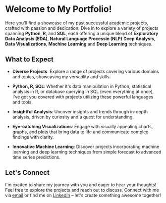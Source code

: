 # Welcome to My Portfolio!

Here you'll find a showcase of my past successful academic projects, crafted with passion and dedication. Dive in to explore a variety of projects spanning **Python**, **R**, and **SQL**, each offering a unique blend of **Exploratory Data Analysis (EDA)**, **Natural Language Processin (NLP)** **Deep Analysis**, **Data Visualizations**, **Machine Learning** and **Deep Learning** techniques.

## What to Expect

- **Diverse Projects**: Explore a range of projects covering various domains and topics, showcasing my versatility and skills.
  
- **Python, R, SQL**: Whether it's data manipulation in Python, statistical analysis in R, or database querying in SQL (even everything at once), I've got you covered with projects utilizing these powerful languages and tools.

- **Insightful Analysis**: Uncover insights and trends through in-depth analysis, driven by curiosity and a quest for understanding.

- **Eye-catching Visualizations**: Engage with visually appealing charts, graphs, and plots that bring data to life and communicate complex findings with clarity.

- **Innovative Machine Learning**: Discover projects incorporating machine learning and deep learning techniques from simple forecast to advanced time series predictions.

## Let's Connect

I'm excited to share my journey with you and eager to hear your thoughts! Feel free to explore the projects and reach out to discuss. Connect with me via [email](mailto:gabchouraqui@gmail.com) or find me on [LinkedIn](https://www.linkedin.com/in/gabrielchouraqui) – let's create something awesome together!
